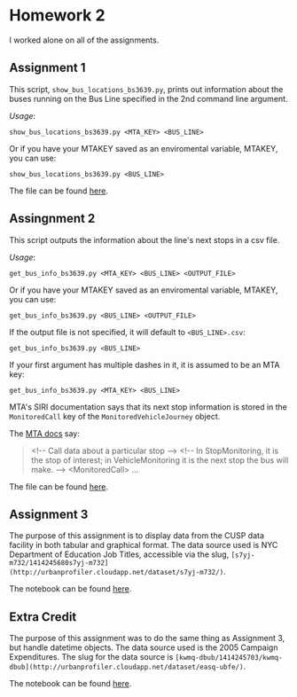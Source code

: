 # Homework 2

I worked alone on all of the assignments.

## Assignment 1
This script, `show_bus_locations_bs3639.py`, prints out information about the buses running on the Bus Line specified in the 2nd command line argument.

*Usage*:
```
show_bus_locations_bs3639.py <MTA_KEY> <BUS_LINE>
```
Or if you have your MTAKEY saved as an enviromental variable, MTAKEY, you can use:
```
show_bus_locations_bs3639.py <BUS_LINE>
```

The file can be found [here](show_bus_locations_bs3639.py).

## Assingnment 2
This script outputs the information about the line's next stops in a csv file.

*Usage*:
```
get_bus_info_bs3639.py <MTA_KEY> <BUS_LINE> <OUTPUT_FILE>
```
Or if you have your MTAKEY saved as an enviromental variable, MTAKEY, you can use:
```
get_bus_info_bs3639.py <BUS_LINE> <OUTPUT_FILE>
```
If the output file is not specified, it will default to `<BUS_LINE>.csv`:
```
get_bus_info_bs3639.py <BUS_LINE>
```
If your first argument has multiple dashes in it, it is assumed to be an MTA key:
```
get_bus_info_bs3639.py <MTA_KEY> <BUS_LINE>
```

MTA's SIRI documentation says that its next stop information is stored in the `MonitoredCall` key of the `MonitoredVehicleJourney` object.

The [MTA docs](http://bustime.mta.info/wiki/Developers/SIRIMonitoredVehicleJourney) say:
> &lt;!-- Call data about a particular stop --&gt;
&lt;!-- In StopMonitoring, it is the stop of interest; in VehicleMonitoring it is the next stop the bus will make. --&gt;
&lt;MonitoredCall&gt;
...



The file can be found [here](get_bus_info_bs3639.py).

## Assignment 3
The purpose of this assignment is to display data from the CUSP data facility in both tabular and graphical format. The data source used is NYC Department of Education Job Titles, accessible via the slug, `[s7yj-m732/1414245680s7yj-m732](http://urbanprofiler.cloudapp.net/dataset/s7yj-m732/)`. 

The notebook can be found [here](HW2_A3.ipynb).

## Extra Credit
The purpose of this assignment was to do the same thing as Assignment 3, but handle datetime objects. The data source used is the 2005 Campaign Expenditures. The slug for the data source is `[kwmq-dbub/1414245703/kwmq-dbub](http://urbanprofiler.cloudapp.net/dataset/easq-ubfe/)`.

The notebook can be found [here](HW2_Extra_Credit.ipynb).